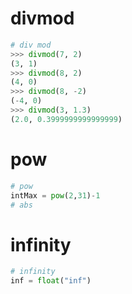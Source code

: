 # divmod 
```python
# div mod
>>> divmod(7, 2)
(3, 1)
>>> divmod(8, 2)
(4, 0)
>>> divmod(8, -2)
(-4, 0)
>>> divmod(3, 1.3)
(2.0, 0.3999999999999999)

```
# pow
```py 
# pow 
intMax = pow(2,31)-1 
# abs
```
# infinity
```py
# infinity
inf = float("inf")
```
